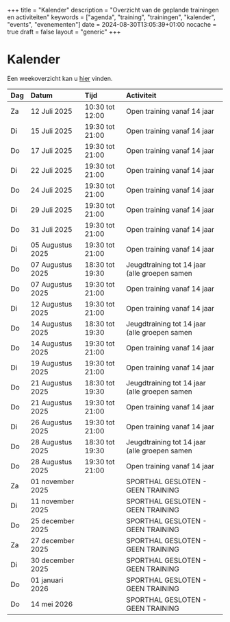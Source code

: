 +++
title = "Kalender"
description = "Overzicht van de geplande trainingen en activiteiten"
keywords = ["agenda", "training", "trainingen", "kalender", "events", "evenementen"]
date = 2024-08-30T13:05:39+01:00
nocache = true
draft = false
layout = "generic"
+++

# Kalender

Een weekoverzicht kan u [hier](/trainingen) vinden.

| Dag | Datum            | Tijd            | Activiteit                                    |
|:----|:-----------------|:----------------|:----------------------------------------------|
| Za  | 12 Juli 2025     | 10:30 tot 12:00 | Open training vanaf 14 jaar                   |
| Di  | 15 Juli 2025     | 19:30 tot 21:00 | Open training vanaf 14 jaar                   |
| Do  | 17 Juli 2025     | 19:30 tot 21:00 | Open training vanaf 14 jaar                   |
| Di  | 22 Juli 2025     | 19:30 tot 21:00 | Open training vanaf 14 jaar                   |
| Do  | 24 Juli 2025     | 19:30 tot 21:00 | Open training vanaf 14 jaar                   |
| Di  | 29 Juli 2025     | 19:30 tot 21:00 | Open training vanaf 14 jaar                   |
| Do  | 31 Juli 2025     | 19:30 tot 21:00 | Open training vanaf 14 jaar                   |
| Di  | 05 Augustus 2025 | 19:30 tot 21:00 | Open training vanaf 14 jaar                   |
| Do  | 07 Augustus 2025 | 18:30 tot 19:30 | Jeugdtraining tot 14 jaar (alle groepen samen |
| Do  | 07 Augustus 2025 | 19:30 tot 21:00 | Open training vanaf 14 jaar                   |
| Di  | 12 Augustus 2025 | 19:30 tot 21:00 | Open training vanaf 14 jaar                   |
| Do  | 14 Augustus 2025 | 18:30 tot 19:30 | Jeugdtraining tot 14 jaar (alle groepen samen |
| Do  | 14 Augustus 2025 | 19:30 tot 21:00 | Open training vanaf 14 jaar                   |
| Di  | 19 Augustus 2025 | 19:30 tot 21:00 | Open training vanaf 14 jaar                   |
| Do  | 21 Augustus 2025 | 18:30 tot 19:30 | Jeugdtraining tot 14 jaar (alle groepen samen |
| Do  | 21 Augustus 2025 | 19:30 tot 21:00 | Open training vanaf 14 jaar                   |
| Di  | 26 Augustus 2025 | 19:30 tot 21:00 | Open training vanaf 14 jaar                   |
| Do  | 28 Augustus 2025 | 18:30 tot 19:30 | Jeugdtraining tot 14 jaar (alle groepen samen |
| Do  | 28 Augustus 2025 | 19:30 tot 21:00 | Open training vanaf 14 jaar                   |
| Za  | 01 november 2025 |                 | SPORTHAL GESLOTEN - GEEN TRAINING             |
| Di  | 11 november 2025 |                 | SPORTHAL GESLOTEN - GEEN TRAINING             |
| Do  | 25 december 2025 |                 | SPORTHAL GESLOTEN - GEEN TRAINING             |
| Za  | 27 december 2025 |                 | SPORTHAL GESLOTEN - GEEN TRAINING             |
| Di  | 30 december 2025 |                 | SPORTHAL GESLOTEN - GEEN TRAINING             |
| Do  | 01 januari 2026  |                 | SPORTHAL GESLOTEN - GEEN TRAINING             |
| Do  | 14 mei 2026      |                 | SPORTHAL GESLOTEN - GEEN TRAINING             |
